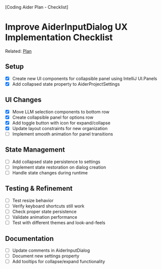 [Coding Aider Plan - Checklist]
# Improve AiderInputDialog UX Implementation Checklist

Related: [Plan](improve_aiderinputdialog_ux.md)

## Setup
- [x] Create new UI components for collapsible panel using IntelliJ UI.Panels
- [x] Add collapsed state property to AiderProjectSettings

## UI Changes
- [x] Move LLM selection components to bottom row
- [x] Create collapsible panel for options row
- [x] Add toggle button with icon for expand/collapse
- [x] Update layout constraints for new organization
- [ ] Implement smooth animation for panel transitions

## State Management
- [ ] Add collapsed state persistence to settings
- [ ] Implement state restoration on dialog creation
- [ ] Handle state changes during runtime

## Testing & Refinement
- [ ] Test resize behavior
- [ ] Verify keyboard shortcuts still work
- [ ] Check proper state persistence
- [ ] Validate animation performance
- [ ] Test with different themes and look-and-feels

## Documentation
- [ ] Update comments in AiderInputDialog
- [ ] Document new settings property
- [ ] Add tooltips for collapse/expand functionality
